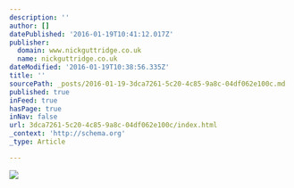 ```yaml
---
description: ''
author: []
datePublished: '2016-01-19T10:41:12.017Z'
publisher:
  domain: www.nickguttridge.co.uk
  name: nickguttridge.co.uk
dateModified: '2016-01-19T10:38:56.335Z'
title: ''
sourcePath: _posts/2016-01-19-3dca7261-5c20-4c85-9a8c-04df062e100c.md
published: true
inFeed: true
hasPage: true
inNav: false
url: 3dca7261-5c20-4c85-9a8c-04df062e100c/index.html
_context: 'http://schema.org'
_type: Article

---
```

![](https://mir-s3-cdn-cf.behance.net/project_modules/disp/ee11ea19992341.562e49b4ce431.jpg)